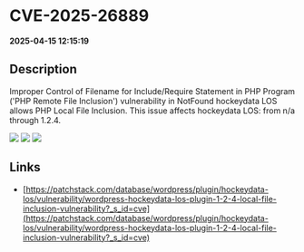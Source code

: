 # CVE-2025-26889

**2025-04-15 12:15:19**

## Description
Improper Control of Filename for Include/Require Statement in PHP Program ('PHP Remote File Inclusion') vulnerability in NotFound hockeydata LOS allows PHP Local File Inclusion. This issue affects hockeydata LOS: from n/a through 1.2.4.

![](https://img.shields.io/static/v1?label=Score&message=7.5&color=red)
![](https://img.shields.io/static/v1?label=Severity&message=HIGH&color=red)
![](https://img.shields.io/static/v1?label=CWE&message=RFI&color=green)

## Links
- [https://patchstack.com/database/wordpress/plugin/hockeydata-los/vulnerability/wordpress-hockeydata-los-plugin-1-2-4-local-file-inclusion-vulnerability?_s_id=cve](https://patchstack.com/database/wordpress/plugin/hockeydata-los/vulnerability/wordpress-hockeydata-los-plugin-1-2-4-local-file-inclusion-vulnerability?_s_id=cve)
